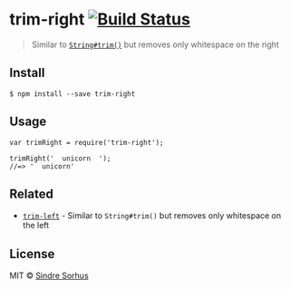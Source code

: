 trim-right [![Build Status](https://travis-ci.org/sindresorhus/trim-right.svg?branch=master)](https://travis-ci.org/sindresorhus/trim-right)
============================================================================================================================================

> Similar to [`String#trim()`](https://developer.mozilla.org/en-US/docs/Web/JavaScript/Reference/Global_Objects/String/Trim) but removes only whitespace on the right

Install
-------

    $ npm install --save trim-right

Usage
-----

    var trimRight = require('trim-right');

    trimRight('  unicorn  ');
    //=> '  unicorn'

Related
-------

-   [`trim-left`](https://github.com/sindresorhus/trim-left) - Similar to `String#trim()` but removes only whitespace on the left

License
-------

MIT © [Sindre Sorhus](http://sindresorhus.com)
